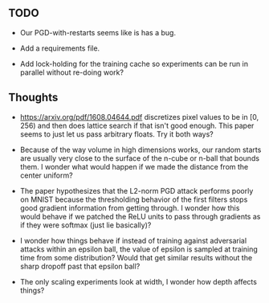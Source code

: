 ## TODO

* Our PGD-with-restarts seems like is has a bug.

* Add a requirements file.

* Add lock-holding for the training cache so experiments can be run in
  parallel without re-doing work?

## Thoughts

* https://arxiv.org/pdf/1608.04644.pdf discretizes pixel values to be
  in [0, 256) and then does lattice search if that isn't good enough.
  This paper seems to just let us pass arbitrary floats.  Try it both ways?

* Because of the way volume in high dimensions works, our random
  starts are usually very close to the surface of the n-cube or n-ball
  that bounds them.  I wonder what would happen if we made the
  distance from the center uniform?

* The paper hypothesizes that the L2-norm PGD attack performs poorly
  on MNIST because the thresholding behavior of the first filters
  stops good gradient information from getting through.  I wonder how
  this would behave if we patched the ReLU units to pass through
  gradients as if they were softmax (just lie basically)?

* I wonder how things behave if instead of training against
  adversarial attacks within an epsilon ball, the value of epsilon is
  sampled at training time from some distribution?  Would that get
  similar results without the sharp dropoff past that epsilon ball?

* The only scaling experiments look at width, I wonder how depth
  affects things?
